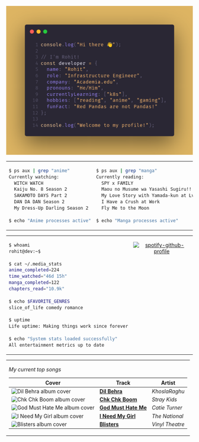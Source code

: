 <div align="center">

![Rohit's GitHub profile intro banner](images/intro.png)

</div>

<table>
<tr>
<td width="50%" valign="top">

```bash
$ ps aux | grep "anime"
Currently watching:
  WITCH WATCH
  Kaiju No. 8 Season 2
  SAKAMOTO DAYS Part 2
  DAN DA DAN Season 2
  My Dress-Up Darling Season 2

$ echo "Anime processes active"
```

</td>
<td width="50%" valign="top">

```bash
$ ps aux | grep "manga"
Currently reading:
  SPY x FAMILY
  Maou no Musume wa Yasashi Sugiru!!
  My Love Story with Yamada-kun at Lv999
  I Have a Crush at Work
  Fly Me to the Moon

$ echo "Manga processes active"
```

</td>
</tr>
</table>

<table>
<tr>
<td width="50%" valign="top">

```bash
$ whoami
rohit@dev:~$

$ cat ~/.media_stats
anime_completed=224
time_watched="46d 15h"
manga_completed=122
chapters_read="10.9k"

$ echo $FAVORITE_GENRES
slice_of_life comedy romance

$ uptime
Life uptime: Making things work since forever

$ echo "System stats loaded successfully"
All entertainment metrics up to date
```

</td>
<td width="50%" valign="top">

<div align="center">

[![spotify-github-profile](https://spotify-github-profile.kittinanx.com/api/view?uid=infernapexavier&cover_image=true&theme=default&show_offline=true&background_color=121212&interchange=true&bar_color=53b14f&bar_color_cover=true)](https://spotify-github-profile.kittinanx.com/api/view?uid=infernapexavier&redirect=true)

</div>

</td>
</tr>
</table>

<table>
<tr>
<td width="100%" valign="top">

*My current top songs*

| Cover | Track | Artist |
|-------|-------|--------|
<img src="https://i.scdn.co/image/ab67616d0000b273e7d1d9a89fbd0ed82571c26b" width="40" height="40" style="border-radius: 4px;" alt="Dil Behra album cover"> | **[Dil Behra](https://open.spotify.com/track/6CNvkLUbOVTTwvtyAEPtmR)** | *KhoslaRaghu*
<img src="https://i.scdn.co/image/ab67616d0000b273092c3001ef2d0a4f81372078" width="40" height="40" style="border-radius: 4px;" alt="Chk Chk Boom album cover"> | **[Chk Chk Boom](https://open.spotify.com/track/0GqAWZe1A5ecKadZrHk6XH)** | *Stray Kids*
<img src="https://i.scdn.co/image/ab67616d0000b2734e7bc8268e60de61fcf70fd0" width="40" height="40" style="border-radius: 4px;" alt="God Must Hate Me album cover"> | **[God Must Hate Me](https://open.spotify.com/track/21xzFXSL2XkZ2mIzDDAqTK)** | *Catie Turner*
<img src="https://i.scdn.co/image/ab67616d0000b273a970b73f34155a90e04d6414" width="40" height="40" style="border-radius: 4px;" alt="I Need My Girl album cover"> | **[I Need My Girl](https://open.spotify.com/track/50M7nY1oQuNHecs0ahWAtI)** | *The National*
<img src="https://i.scdn.co/image/ab67616d0000b273520b4aeb40156b1e3deeb773" width="40" height="40" style="border-radius: 4px;" alt="Blisters album cover"> | **[Blisters](https://open.spotify.com/track/7Hog36913nHaVnHJFZ64Nk)** | *Vinyl Theatre*

</td>
</tr>
</table>